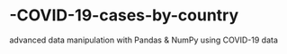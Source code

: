 # -COVID-19-cases-by-country
advanced data manipulation with Pandas &amp; NumPy using COVID-19 data

